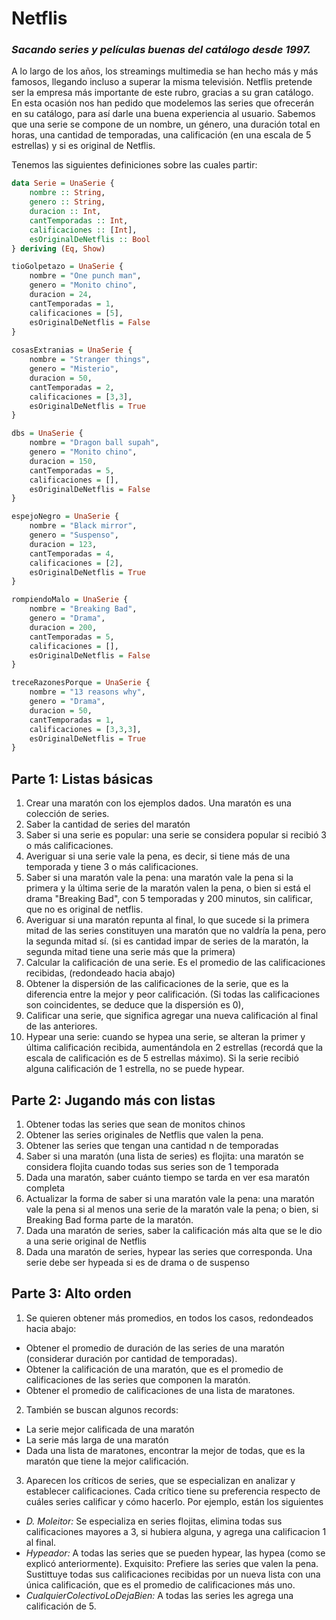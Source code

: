# Netflis
 
### *Sacando series y películas buenas del catálogo desde 1997.*

A lo largo de los años, los streamings multimedia se han hecho más y más famosos, llegando incluso a superar la misma televisión. Netflis pretende ser la empresa más importante de este rubro, gracias a su gran catálogo. En esta ocasión nos han pedido que modelemos las series que ofrecerán en su catálogo, para así darle una buena experiencia al usuario. Sabemos que una serie se compone de un nombre, un género, una duración total en horas, una cantidad de temporadas, una calificación (en una escala de 5 estrellas) y si es original de Netflis.

Tenemos las siguientes definiciones sobre las cuales partir:

```haskell
data Serie = UnaSerie {
    nombre :: String,
    genero :: String,
    duracion :: Int,
    cantTemporadas :: Int,
    calificaciones :: [Int],
    esOriginalDeNetflis :: Bool
} deriving (Eq, Show)
```


```haskell
tioGolpetazo = UnaSerie {
    nombre = "One punch man",
    genero = "Monito chino",
    duracion = 24,
    cantTemporadas = 1,
    calificaciones = [5],
    esOriginalDeNetflis = False
}
 
cosasExtranias = UnaSerie {
    nombre = "Stranger things",
    genero = "Misterio",
    duracion = 50,
    cantTemporadas = 2,
    calificaciones = [3,3],
    esOriginalDeNetflis = True
}

dbs = UnaSerie {
    nombre = "Dragon ball supah",
    genero = "Monito chino",
    duracion = 150,
    cantTemporadas = 5,
    calificaciones = [],
    esOriginalDeNetflis = False
}

espejoNegro = UnaSerie {
    nombre = "Black mirror",
    genero = "Suspenso",
    duracion = 123,
    cantTemporadas = 4,
    calificaciones = [2],
    esOriginalDeNetflis = True
}

rompiendoMalo = UnaSerie {
    nombre = "Breaking Bad",
    genero = "Drama",
    duracion = 200,
    cantTemporadas = 5,
    calificaciones = [],
    esOriginalDeNetflis = False
}

treceRazonesPorque = UnaSerie {
    nombre = "13 reasons why",
    genero = "Drama",
    duracion = 50,
    cantTemporadas = 1,
    calificaciones = [3,3,3],
    esOriginalDeNetflis = True
}
```

## Parte 1: Listas básicas
     
1. Crear una maratón con los ejemplos dados. Una maratón es una colección de series.
2. Saber la cantidad de series del maratón
3. Saber si una serie es popular: una serie se considera popular si recibió 3 o más calificaciones.
4. Averiguar si una serie vale la pena, es decir, si tiene más de una temporada y tiene 3 o más calificaciones.
5. Saber si una maratón vale la pena: una maratón vale la pena si la primera y la última serie de la maratón valen la pena, o bien si está el drama "Breaking Bad", con 5 temporadas y 200 minutos, sin calificar, que no es original de netflis.
6. Averiguar si una maratón repunta al final, lo que sucede si la primera mitad de las series constituyen una maratón que no valdría la pena, pero la segunda mitad sí. (si es cantidad impar de series de la maratón, la segunda mitad tiene una serie más que la primera)
7. Calcular la calificación de una serie. Es el promedio de las calificaciones recibidas, (redondeado hacia abajo) 
8. Obtener la dispersión de las calificaciones de la serie, que es la diferencia entre la mejor y peor calificación. (Si todas las calificaciones son coincidentes, se deduce que la dispersión es 0), 
9. Calificar una serie, que significa agregar una nueva calificación al final de las anteriores.
10. Hypear una serie: cuando se hypea una serie, se alteran la primer y última calificación recibida, aumentándola en 2 estrellas (recordá que la escala de calificación es de 5 estrellas máximo). Si la serie recibió alguna calificación de 1 estrella, no se puede hypear.

## Parte 2: Jugando más con listas
1. Obtener todas las series que sean de monitos chinos
2. Obtener las series  originales de Netflis que valen la pena.
3. Obtener las series que tengan una cantidad n de temporadas
4. Saber si una maratón (una lista de series) es flojita: una maratón se considera flojita cuando todas sus series son de 1 temporada
5. Dada una maratón, saber cuánto tiempo se tarda en ver esa maratón completa
6. Actualizar la forma de saber si una maratón vale la pena: una maratón vale la pena si al menos una serie de la maratón vale la pena; o bien, si Breaking Bad forma parte de la maratón. 
7. Dada una maratón de series, saber la calificación más alta que se le dio a una serie original de Netflis
8. Dada una maratón de series, hypear las series que corresponda. Una serie debe ser hypeada si es de drama o de suspenso 

## Parte 3: Alto orden
1. Se quieren obtener más promedios, en todos los casos, redondeados hacia abajo:
* Obtener el promedio de duración de las series de una maratón (considerar duración por cantidad de temporadas).
* Obtener la calificación de una maratón, que es el promedio de calificaciones de las series que componen la maratón. 
* Obtener el promedio de calificaciones de una lista de maratones.
2. También se buscan algunos records:
* La serie mejor calificada de una maratón
* La serie más larga de una maratón
* Dada una lista de maratones, encontrar la mejor de todas, que es la maratón que tiene la mejor calificación.
3. Aparecen los críticos de series, que se especializan en analizar y establecer calificaciones. Cada crítico tiene su preferencia respecto de cuáles series calificar y cómo hacerlo. 
Por ejemplo, están los siguientes
* *D. Moleitor:* Se especializa en series flojitas, elimina todas sus calificaciones mayores a 3, si hubiera alguna, y agrega una calificacion 1 al final. 
* *Hypeador:* A todas las series que se pueden hypear, las hypea (como se explicó anteriormente).
Exquisito: Prefiere las series que valen la pena. Sustittuye todas sus calificaciones recibidas por un nueva lista con una única calificación, que es el promedio de calificaciones más uno. 
* *CualquierColectivoLoDejaBien:* A todas las series les agrega una calificación de 5. 



